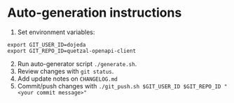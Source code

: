 Auto-generation instructions
============================

1. Set environment variables:
```
export GIT_USER_ID=dojeda
export GIT_REPO_ID=quetzal-openapi-client
```
2. Run auto-generator script `./generate.sh`.
3. Review changes with `git status`.
4. Add update notes on `CHANGELOG.md`
5. Commit/push changes with `./git_push.sh $GIT_USER_ID $GIT_REPO_ID "<your commit message>"`
